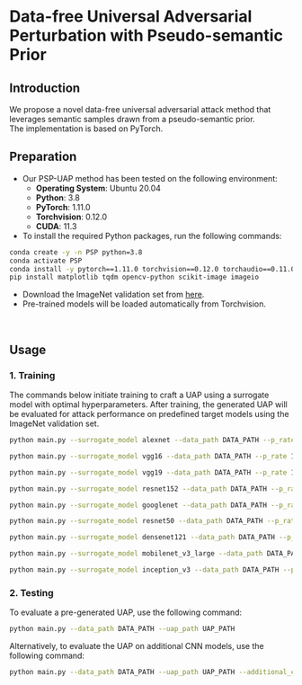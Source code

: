 # Data-free Universal Adversarial Perturbation with Pseudo-semantic Prior

## Introduction
We propose a novel data-free universal adversarial attack method that leverages semantic samples drawn from a pseudo-semantic prior.  
The implementation is based on PyTorch.

## Preparation
* Our PSP-UAP method has been tested on the following environment:
  - **Operating System**: Ubuntu 20.04  
  - **Python**: 3.8  
  - **PyTorch**: 1.11.0  
  - **Torchvision**: 0.12.0  
  - **CUDA**: 11.3  
* To install the required Python packages, run the following commands:
```bash
conda create -y -n PSP python=3.8
conda activate PSP
conda install -y pytorch==1.11.0 torchvision==0.12.0 torchaudio==0.11.0 cudatoolkit=11.3 -c pytorch
pip install matplotlib tqdm opencv-python scikit-image imageio
```

* Download the ImageNet validation set from [here](https://image-net.org/challenges/LSVRC/2012/2012-downloads.php).
* Pre-trained models will be loaded automatically from Torchvision.

​
## Usage
### 1. Training
The commands below initiate training to craft a UAP using a surrogate model with optimal hyperparameters.
After training, the generated UAP will be evaluated for attack performance on predefined target models using the ImageNet validation set.

```bash
python main.py --surrogate_model alexnet --data_path DATA_PATH --p_rate 1.0 --p_active --prior gauss --re_weight --temper 1 --input_transform

python main.py --surrogate_model vgg16 --data_path DATA_PATH --p_rate 1.0 --p_active --prior gauss --re_weight --temper 5 --input_transform

python main.py --surrogate_model vgg19 --data_path DATA_PATH --p_rate 1.0 --p_active --prior gauss --re_weight --temper 5 --input_transform

python main.py --surrogate_model resnet152 --data_path DATA_PATH --p_rate 0.65 --p_active --prior jigsaw --re_weight --temper 3 --input_transform

python main.py --surrogate_model googlenet --data_path DATA_PATH --p_rate 0.55 --p_active --prior jigsaw --re_weight --temper 5 --input_transform

python main.py --surrogate_model resnet50 --data_path DATA_PATH --p_rate 0.7 --p_active --prior jigsaw --re_weight --temper 3 --input_transform --additional_cnn

python main.py --surrogate_model densenet121 --data_path DATA_PATH --p_rate 0.9 --p_active --prior jigsaw --re_weight --temper 10 --input_transform --additional_cnn

python main.py --surrogate_model mobilenet_v3_large --data_path DATA_PATH --p_rate 0.9 --p_active --prior gauss --re_weight --temper 2 --input_transform --additional_cnn

python main.py --surrogate_model inception_v3 --data_path DATA_PATH --p_rate 0.2 --p_active --prior jigsaw --re_weight --temper 3 --input_transform --additional_cnn --delta_size 299
```


### 2. Testing
To evaluate a pre-generated UAP, use the following command:

```bash
python main.py --data_path DATA_PATH --uap_path UAP_PATH
```

Alternatively, to evaluate the UAP on additional CNN models, use the following command:

```bash
python main.py --data_path DATA_PATH --uap_path UAP_PATH --additional_cnn
```

